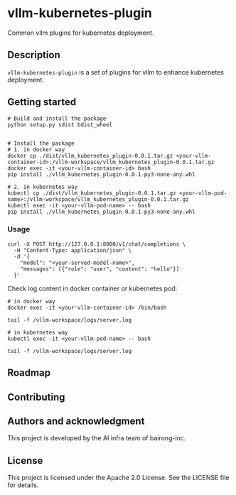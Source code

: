 # vllm-kubernetes-plugin

Common vllm plugins for kubernetes deployment.


## Description

`vllm-kubernetes-plugin` is a set of plugins for vllm to enhance kubernetes deployment.


## Getting started


```
# Build and install the package
python setup.py sdist bdist_wheel


# Install the package
# 1. in docker way
docker cp ./dist/vllm_kubernetes_plugin-0.0.1.tar.gz <your-vllm-container-id>:/vllm-workspace/vllm_kubernetes_plugin-0.0.1.tar.gz
docker exec -it <your-vllm-container-id> bash
pip install ./vllm_kubernetes_plugin-0.0.1-py3-none-any.whl

# 2. in kubernetes way
kubectl cp ./dist/vllm_kubernetes_plugin-0.0.1.tar.gz <your-vllm-pod-name>:/vllm-workspace/vllm_kubernetes_plugin-0.0.1.tar.gz
kubectl exec -it <your-vllm-pod-name> -- bash
pip install ./vllm_kubernetes_plugin-0.0.1-py3-none-any.whl
```


### Usage


```
curl -X POST http://127.0.0.1:8000/v1/chat/completions \
  -H "Content-Type: application/json" \
  -d '{
    "model": "<your-served-model-name>",
    "messages": [{"role": "user", "content": "hello"}]
  }'
```

Check log content in docker container or kubernetes pod:

```
# in docker way
docker exec -it <your-vllm-container-id> /bin/bash

tail -f /vllm-workspace/logs/server.log

# in kubernetes way
kubectl exec -it <your-vllm-pod-name> -- bash

tail -f /vllm-workspace/logs/server.log
```

## Roadmap


## Contributing


## Authors and acknowledgment

This project is developed by the AI infra team of bairong-inc.

## License

This project is licensed under the Apache 2.0 License. See the LICENSE file for details.

